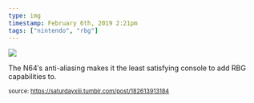 ```yaml
---
type: img
timestamp: February 6th, 2019 2:21pm
tags: ["nintendo", "rbg"]
---
```

<img src="https://saturdayxiii.github.io/media/182613913184.jpg"/>
                                                                                          
The N64′s anti-aliasing makes it the least satisfying console to add RBG capabilities to.
 
                                    
                
                
                
                
                                
<small>source: https://saturdayxiii.tumblr.com/post/182613913184</small>